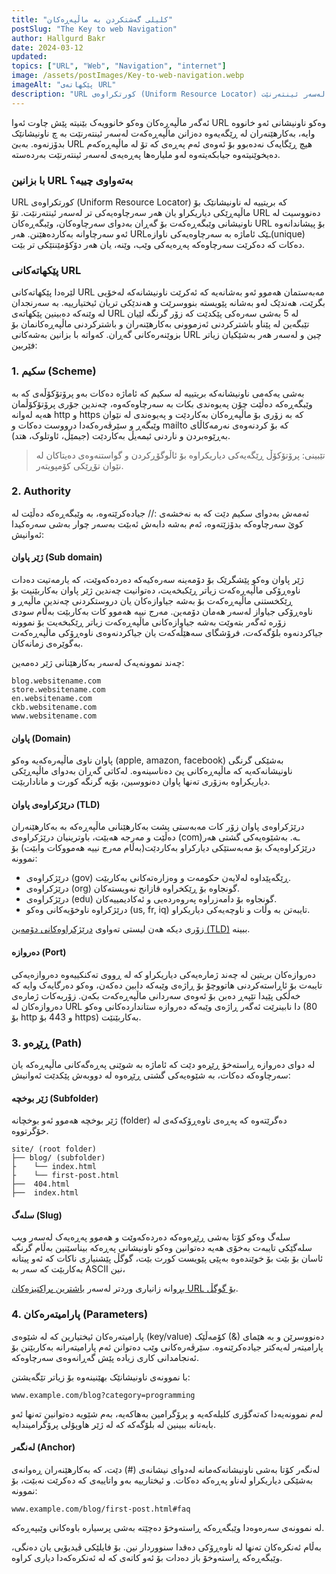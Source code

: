 ```yaml
---
title: "کلیلی گەشتکردن بە ماڵپەڕەکان"
postSlug: "The Key to web Navigation"
author: Hallgurd Bakr
date: 2024-03-12
updated:
topics: ["URL", "Web", "Navigation", "internet"]
image: /assets/postImages/Key-to-web-navigation.webp
imageAlt: "پێکهاتەی URL"
description: "URL کورتکراوەی (Uniform Resource Locator) کە بریتییە لە ناونیشانێک بۆ ماڵپەڕێکی دیاریکراو یان هەر سەرچاوەیەکی تر لەسەر ئینتەرنێت."
---
```


ئەگەر ماڵپەڕەکان وەکو خانوویەک بێنیتە پێش چاوت ئەوا URL وەکو ناونیشانی ئەو خانووە وایە، بەکارهێنەران لە ڕێگەیەوە دەزانن ماڵپەڕەکەت لەسەر ئینتەرنێت بە چ ناونیشانێک بدۆزنەوە. بەبێ URL هیچ ڕێگایەک نەدەبوو بۆ ئەوەی ئەم پەڕەی کە تۆ لە ماڵپەڕەکەم دەیخوێنیتەوە جیابکەیتەوە لەو ملیارەها پەڕەیەی لەسەر ئینتەرنێت بەردەستە.

### با بزانین URL بەتەواوی چییە؟

URL کورتکراوەی (Uniform Resource Locator) کە بریتییە لە ناونیشانێک بۆ ماڵپەڕێکی دیاریکراو یان هەر سەرچاوەیەکی تر لەسەر ئینتەرنێت. تۆ URL دەنووسیت لە ناونیشانی وێبگەڕەکەت بۆ گەڕان بەدوای سەرچاوەکان، وێبگەڕەکان URL بۆ پیشاندانەوە ئەو سەرچاوانە بەکاردەهێنن. هەر URLـێک ئاماژە بە سەرچاوەیەکی ناوازە(unique) دەکات کە دەکرێت سەرچاوەکە پەڕەیەکی وێب، وێنە، یان هەر دۆکۆمێنتێکی تر بێت.

### پێکهاتەکانی URL

لێرەدا پێکهاتەکانی URL مەبەستمان هەموو ئەو بەشانەیە کە ئەکرێت ناونیشانەکە لەخۆیی بگرێت، هەندێک لەو بەشانە پێویستە بنووسرێت و هەندێکی تریان ئیختیارییە. بە سەرنجدان لە وێنەکە دەبینین پێکهاتەی URL لە 5 بەشی سەرەکی پێکدێت کە زۆر گرنگە لێیان تێبگەین لە پێناو باشترکردنی ئەزموونی بەکارهێنەران و باشترکردنی ماڵپەڕەکانمان بۆ بزوێنەرەکانی گەڕان. کەواتە با بزانین بەشەکانی URL چین و لەسەر هەر بەشێکیان زیاتر فێربین:

### 1. سکیم (Scheme)

بەشی یەکەمی ناونیشانەکە بریتییە لە سکیم کە ئاماژە دەکات بەو پرۆتۆکۆڵەی کە بە وێبگەڕەکە دەڵێت چۆن پەیوەندی بکات بە سەرچاوەکەوە، چەندین جۆری پرۆتۆکۆڵمان هەیە لەوانە http و https کە بە زۆری بۆ ماڵپەڕەکان بەکاردێت و پەیوەندی لە نێوان وێبگەڕ و سێرڤەرەکەدا درووست دەکات و mailto کە بۆ کردنەوەی نەرمەکاڵای بەڕێوەبردن و ناردنی ئیمەیڵ بەکاردێت (جیمێڵ، ئاوتلوک، هتد).

> تێبینی: پرۆتۆکۆڵ ڕێگەیەکی دیاریکراوە بۆ ئاڵوگۆڕکردن و گواستنەوەی دەیتاکان لە نێوان تۆڕێکی کۆمپویتەر.

### 2. Authority

ئەمەش بەدوای سکیم دێت کە بە نەخشەی :// جیادەکرێتەوە، بە وێبگەڕەکە دەڵێت لە کوێ سەرچاوەکە بدۆزێتەوە، ئەم بەشە دابەش ئەبێت بەسەر چوار بەشی سەرەکیدا ئەوانیش:

#### ژێر پاوان (Sub domain)

ژێر پاوان وەکو پێشگرێک بۆ دۆمەینە سەرەکیەکە دەردەکەوێت، کە یارمەتیت دەدات ناوەڕۆکی ماڵپەڕەکەت زیاتر ڕێکبخەیت، دەتوانیت چەندین ژێر پاوان بەکاربێنیت بۆ ڕێکخستنی ماڵپەڕەکەت بۆ بەشە جیاوازەکان یان دروستکردنی چەندین ماڵپەڕ و ناوەڕۆکی جیاواز لەسەر هەمان دۆمەین.
مەرج نییە هەموو کات بەکاربێت بەڵام سودی زۆرە ئەگەر بتەوێت بەشە جیاوازەکانی ماڵپەڕەکەت زیاتر ڕێکبخەیت بۆ نموونە جیاکردنەوە بلۆگەکەت، فرۆشگای سەهێڵەکەت یان جیاکردنەوەی ناوەڕۆکی ماڵپەڕەکەت بەگوێرەی زمانەکان.

چەند نموونەیەک لەسەر بەکارهێنانی ژێر دەمەین:

```
blog.websitename.com
store.websitename.com
en.websitename.com
ckb.websitename.com
www.websitename.com
```

#### پاوان (Domain)

پاوان ناوی ماڵپەرەکەیە وەکو (apple, amazon, facebook) بەشێکی گرنگی ناونیشانەکەیە کە ماڵپەڕەکانی پێ دەناسینەوە. لەکاتی گەڕان بەدوای ماڵپەڕێکی دیاریکراوە بەزۆری تەنها پاوان دەنووسین، بۆیە گرنگە کورت و ماناداربێت.

#### درێژکراوەی پاوان (TLD)

درێژکراوەی پاوان زۆر کات مەبەستی پشت بەکارهێنانی ماڵپەڕەکە بە بەکارهێنەران دەڵێت و مەرجە هەبێت، باوترینیان درێژکراوەی (com)ـە. بەشێوەیەکی گشتی هەر درێژکراوەیەک بۆ مەبەستێکی دیارکراو بەکاردێت(بەڵام مەرج نییە هەمووکات وابێت) بۆ نموونە:

- درێژکراوەی (gov) ڕێگەپێداوە لەلایەن حکومەت و وەزارەتەکانی بەکاربێت.
- درێژکراوەی (org) گونجاوە بۆ ڕێکخراوە قازانج نەویستەکان.
- درێژکراوەی (edu) گونجاوە بۆ دامەزراوە پەروەردەیی و ئەکادیمییەکان.
- درێژکراوە ناوخۆیەکانی وەکو (us, fr, iq) تایبەتن بە وڵات و ناوچەیەکی دیاریکراو.

زۆری دیکە هەن لیستی تەواوی [درێژکراوەکانی دۆمەین (TLD)](https://www.icann.org/resources/pages/tlds-2012-02-25-en) ببینە.

#### دەروازە (Port)

دەروازەکان بریتین لە چەند ژمارەیەکی دیاریکراو کە لە ڕووی تەکنکییەوە دەروازەیەکی تایبەت بۆ ئاڕاستەکردنی هاتووچۆ بۆ ڕاژەی وێبەکە دابین دەکەن، وەکو دەرگایەک وایە کە خەڵکی پێیدا تێپەڕ دەبن بۆ ئەوەی سەردانی ماڵپەڕەکەت بکەن. زۆربەکات ژمارەی دەروازەکان لە URL دا نابینرێت ئەگەر ڕاژەی وێبەکە دەروازە ستانداردەکانی وەکو (80 بۆ http و 443 بۆ https) بەکاربێنێت.

### 3. ڕێڕەو (Path)

لە دوای دەروازە ڕاستەخۆ ڕێڕەو دێت کە ئاماژە بە شوێنی پەڕەگەکانی ماڵپەڕەکە یان سەرچاوەکە دەکات، بە شێوەیەکی گشتی ڕێڕەوە لە دووبەش پێکدێت ئەوانیش:

#### ژێر بوخچە (Subfolder)

ژێر بوخچە هەموو ئەو بوخچانە (folder) دەگرێتەوە کە پەڕەی ناوەڕۆکەکەی لە خۆگرتووە.

```
site/ (root folder)
├── blog/ (subfolder)
├    └── index.html
├    └── first-post.html
├──  404.html
├──  index.html
```

#### سلەگ (Slug)

سلەگ وەکو کۆتا بەشی ڕێڕەوەکە دەردەکەوێت و هەموو پەڕەیەک لەسەر ویب سلەگێکی تایبەت بەخۆی هەیە دەتوانین وەکو ناونیشانی پەڕەکە بیناسێنین بەڵام گرنگە ئاسان بۆ بێت بۆ خوێندەوە بەپێی پێویست کورت بێت، گوگڵ پێشنیاری ناکات کە ئەو پیتانە بەکاربێت کە سەر بە ASCII نین،

بڕوانە زانیاری وردتر لەسەر [باشترین پراکتیزەکان URL بۆ گوگڵ](https://developers.google.com/search/docs/crawling-indexing/url-structure).

### 4. پارامیتەرەکان (Parameters)

پارامیتەرەکان ئیختیارین کە لە شێوەی (key/value) دەنووسرێن و بە هێمای (&) کۆمەڵێک پارامیتەر لەیەکتر جیادەکرێنەوە. سێرڤەرەکانی وێب دەتوانن ئەم پارامیتەرانە بەکاربێنن بۆ ئەنجامدانی کاری زیادە پێش گەڕانەوەی سەرچاوەکە.

با نموونەی ناونیشانێک بهێنینەوە بۆ زیاتر تێگەیشتن:

```
www.example.com/blog?category=programming
```

لەم نموونەیەدا کەتەگۆری کلیلەکەیە و پرۆگرامین بەهاکەیە، بەم شێویە دەتوانین تەنها ئەو بابەتانە ببینین لە بلۆگەکە کە لە ژێر هاوپۆلی پرۆگرامیندایە.

#### لەنگەر (Anchor)

لەنگەر کۆتا بەشی ناونیشانەکەمانە لەدوای نیشانەی (#) دێت، کە بەکارهێنەران ڕەوانەی بەشێکی دیاریکراو لەناو پەڕەکە دەکات. و ئیختارییە بەو واتاییەی کە دەکرێت نەبێت، بۆ نموونە:

```
www.example.com/blog/first-post.html#faq
```

لە نموونەی سەرەوەدا وێبگەڕەکە ڕاستەوخۆ دەچێتە بەشی پرسیارە باوەکانی وێبپەڕەکە.

بەڵام ئەنکرەکان تەنها لە ناوەڕۆکی دەقدا سنووردار نین. بۆ فایلێکی ڤیدیۆیی یان دەنگی، وێبگەڕەکە ڕاستەوخۆ باز دەدات بۆ ئەو کاتەی کە لە ئەنکرەکەدا دیاری کراوە.
